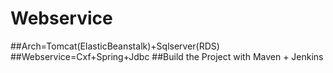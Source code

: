 # Webservice
##Arch=Tomcat(ElasticBeanstalk)+Sqlserver(RDS)
##Webservice=Cxf+Spring+Jdbc
##Build the Project with Maven + Jenkins
